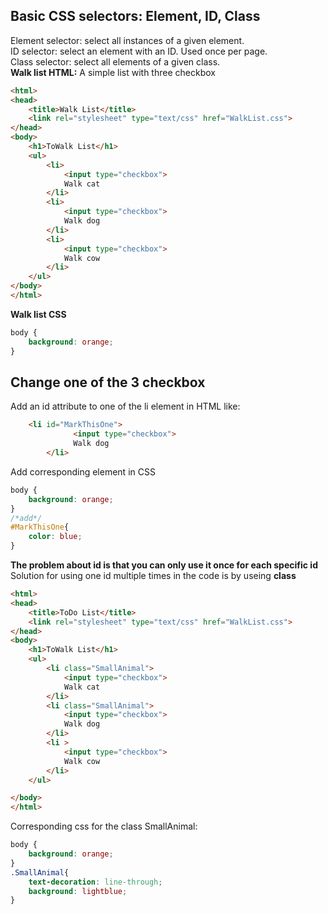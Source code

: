 
## Basic CSS selectors: Element, ID, Class
Element selector: select all instances of a given element.  
ID selector: select an element with an ID. Used once per page.  
Class selector: select all elements of a given class.  
**Walk list HTML:**
A simple list with three checkbox
```html
<html>
<head>
	<title>Walk List</title>
	<link rel="stylesheet" type="text/css" href="WalkList.css">
</head>
<body>
	<h1>ToWalk List</h1>
	<ul>
		<li>
			<input type="checkbox">
			Walk cat
		</li>
		<li>
			<input type="checkbox">
			Walk dog 
		</li>
		<li>
			<input type="checkbox">
			Walk cow
		</li>
	</ul>
</body>
</html>
```
**Walk list CSS**
```css
body {
	background: orange;
}
```

## Change one of the 3 checkbox  
Add an id attribute to one of the li element in HTML like:  
```html
    <li id="MarkThisOne">
			  <input type="checkbox">
			  Walk dog 
		</li>
```
Add corresponding element in CSS  
```CSS
body {
	background: orange;
}
/*add*/
#MarkThisOne{
	color: blue;
}
```
**The problem about id is that you can only use it once for each specific id**  
Solution for using one id multiple times in the code is by useing **class**  
```html
<html>
<head>
	<title>ToDo List</title>
	<link rel="stylesheet" type="text/css" href="WalkList.css">
</head>
<body>
	<h1>ToWalk List</h1>
	<ul>
		<li class="SmallAnimal">
			<input type="checkbox">
			Walk cat
		</li>
		<li class="SmallAnimal">
			<input type="checkbox">
			Walk dog 
		</li>
		<li >
			<input type="checkbox">
			Walk cow
		</li>
	</ul>

</body>
</html>
```
Corresponding css for the class SmallAnimal:  
```css
body {
	background: orange;
}
.SmallAnimal{
	text-decoration: line-through;
	background: lightblue;
}
```
